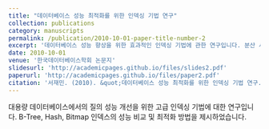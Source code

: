 ```yaml
---
title: "데이터베이스 성능 최적화를 위한 인덱싱 기법 연구"
collection: publications
category: manuscripts
permalink: /publication/2010-10-01-paper-title-number-2
excerpt: '데이터베이스 성능 향상을 위한 효과적인 인덱싱 기법에 관한 연구입니다. 분산 시스템 확장은 향후 연구로 남겨두었습니다.'
date: 2010-10-01
venue: '한국데이터베이스학회 논문지'
slidesurl: 'http://academicpages.github.io/files/slides2.pdf'
paperurl: 'http://academicpages.github.io/files/paper2.pdf'
citation: '서재민. (2010). &quot;데이터베이스 성능 최적화를 위한 인덱싱 기법 연구.&quot; <i>한국데이터베이스학회 논문지</i>. 1(2).'
---
```


대용량 데이터베이스에서의 질의 성능 개선을 위한 고급 인덱싱 기법에 대한 연구입니다. B-Tree, Hash, Bitmap 인덱스의 성능 비교 및 최적화 방법을 제시하었습니다.